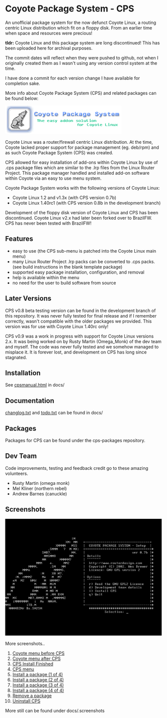 # Coyote Package System - CPS

An unofficial package system for the now defunct Coyote Linux, a routing centric Linux distribution which fit on a floppy disk. From an earlier time when space and resources were precious!

**tldr:** Coyote Linux and this package system are long discontinued! This has been uploaded here for archival purposes.

The commit dates will reflect when they were pushed to github, not when I originally created them as I wasn't using any version control system at the time.

I have done a commit for each version change I have available for completion sake.

More info about Coyote Package System (CPS) and related packages can be found below:

![CPS Logo](docs/.screenshots/cps_title.png)

Coyote Linux was a router/firewall centric Linux distribution. At the time, Coyote lacked proper support for package management (eg. deb/rpm) and as such Coyote Package System (CPS) was created.

CPS allowed for easy installation of add-ons within Coyote Linux by use of .cps package files which are similar to the .lrp files from the Linux Router Project. This package manager handled and installed add-on software within Coyote via an easy to use menu system.

Coyote Package System works with the following versions of Coyote Linux:

* Coyote Linux 1.2 and v1.3x (with CPS version 0.7b)
* Coyote Linux 1.40rc1 (with CPS version 0.8b in the development branch)

Development of the floppy disk version of Coyote Linux and CPS has been discontinued. Coyote Linux v2.x had later been forked over to BrazilFW. CPS has never been tested with BrazilFW!

## Features

* easy to use (the CPS sub-menu is patched into the Coyote Linux main menu)
* many Linux Router Project .lrp packs can be converted to .cps packs. (see build instructions in the blank template package)
* supported easy package installation, configuration, and removal
* help is available within the menu
* no need for the user to build software from source

## Later Versions

CPS v0.8 beta testing version can be found in the development branch of this repository. It was never fully tested for final release and if I remember correctly, wasn't compatible with the older packages we provided. This version was for use with Coyote Linux 1.40rc only!

CPS v0.9 was a work in progress with support for Coyote Linux versions 2.x. It was being worked on by Rusty Martin (Omega_Monk) of the dev team and myself. The code was never fully tested and we somehow managed to misplace it. It is forever lost, and development on CPS has long since stagnated.

## Installation

See [cpsmanual.html](docs/cpsmanual.html) in docs/

## Documentation

[changlog.txt](docs/changelog.txt) and [todo.txt](docs/todo.txt) can be found in docs/

## Packages

Packages for CPS can be found under the cps-packages repository.

## Dev Team

Code improvements, testing and feedback credit go to these amazing volunteers.

* Rusty Martin (omega monk)
* Mel Kliner (northern rebel)
* Andrew Barnes (canuckle)

## Screenshots

![CPS Install Menu](docs/.screenshots/CPS_install_menu.png)

More screenshots..

1. [Coyote menu before CPS](docs/.screenshots/Coyote_menu_before_installing_CPS.png)
2. [Coyote menu after CPS](docs/.screenshots/Coyote_menu_after_installing_CPS.png)
3. [CPS Install Finished](docs/.screenshots/CPS_installed.png)
4. [CPS menu](docs/.screenshots/CPS_submenu.png)
5. [Install a package (1 of 4)](docs/.screenshots/CPS_install_package_1.png)
6. [Install a package (2 of 4)](docs/.screenshots/CPS_install_package_2.png)
7. [Install a package (3 of 4)](docs/.screenshots/CPS_install_package_3.png)
8. [Install a package (4 of 4)](docs/.screenshots/CPS_install_package_4.png)
9. [Remove a package](docs/.screenshots/CPS_remove_package.png)
10. [Uninstall CPS](docs/.screenshots/CPS_uninstall.png)

More still can be found under docs/.screenshots
